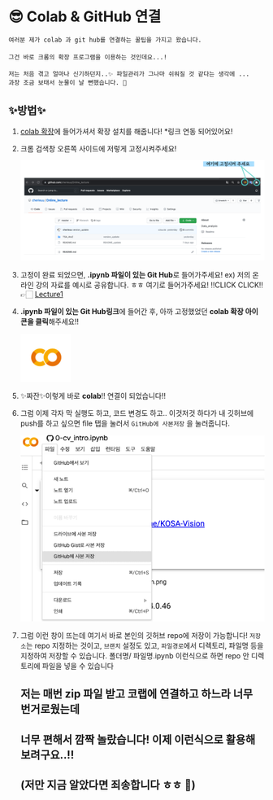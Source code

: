 # 😎 Colab & GitHub 연결

```markdown
여러분 제가 colab 과 git hub를 연결하는 꿀팁을 가지고 왔습니다.

그건 바로 크롬의 확장 프로그램을 이용하는 것인데요...! 

저는 처음 겪고 얼마나 신기하던지..✨ 파일관리가 그나마 쉬워질 것 같다는 생각에 ... 
과장 조금 보태서 눈물이 날 뻔했습니다. 🥺
```



## ✨방법✨

1. [colab 확장](https://chrome.google.com/webstore/detail/open-in-colab/iogfkhleblhcpcekbiedikdehleodpjo?hl=ko&)에 들어가셔서 확장 설치를 해줍니다! *링크 연동 되어있어요!

   

2. 크롬 검색창 오른쪽 사이드에 저렇게 고정시켜주세요!
   

   ![image-20210625152052373](colab_GitHub_Tip.assets/image-20210625152052373.png)

   

3. 고정이 완료 되었으면, **.ipynb 파일이 있는 Git Hub**로 들어가주세요! 
   ex) 저의 온라인 강의 자료를 예시로 공유합니다. ㅎㅎ 여기로 들어가주세요!   ‼️CLICK CLICK‼️👉🏻 [Lecture1](https://github.com/cherieuu/Online_lecture/blob/master/TSA_AtoZ/Lecture1_DataAnalysis_DataScience_KK.ipynb)

   

4. **.ipynb 파일이 있는 Git Hub링크**에 들어간 후, 아까 고정했었던 **colab 확장 아이콘을 클릭**해주세요!!


    ![image-20210625152629812](colab_GitHub_Tip.assets/image-20210625152629812.png)

   

5. ✨짜잔✨이렇게 바로 **colab**!! 연결이 되었습니다!!

   
   

6. 그럼 이제 각자 막 실행도 하고, 코드 변경도 하고.. 이것저것 하다가 내 깃허브에 push를 하고 싶으면 file 탭을 눌러서 `GitHub에 사본저장` 을 눌러줍니다.


    ![image-20210625152939950](colab_GitHub_Tip.assets/image-20210625152939950.png)

   

7. 그럼 이런 창이 뜨는데 여기서 바로 본인의 깃허브 repo에 저장이 가능합니다! `저장소`는 repo 지정하는 것이고, `브랜치` 설정도 있고, `파일경로`에서 디렉토리, 파일명 등을 지정하여 저장할 수 있습니다. 폴더명/ 파일명.ipynb 이런식으로 하면 repo 안 디렉토리에 파일을 넣을 수 있습니다

   

   

   ## 저는 매번 zip 파일 받고 코랩에 연결하고 하느라 너무 번거로웠는데 

   ## 너무 편해서 깜짝 놀랐습니다! 이제 이런식으로 활용해보려구요..!!

   ## (저만 지금 알았다면 죄송합니다 ㅎㅎ 🧐)

